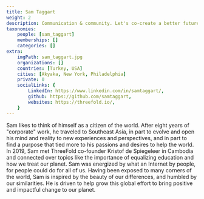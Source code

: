 ```yaml
---
title: Sam Taggart
weight: 2
description: Communication & community. Let's co-create a better future for humanity and for our planet.
taxonomies:
    people: [sam_taggart]
    memberships: []
    categories: []
extra:
    imgPath: sam_taggart.jpg
    organizations: []
    countries: [Turkey, USA]
    cities: [Akyaka, New York, Philadelphia]
    private: 0
    socialLinks: {
        LinkedIn: https://www.linkedin.com/in/samtaggart/,
        github: https://github.com/samtaggart,
        websites: https://threefold.io/,
    }
---
```


Sam likes to think of himself as a citizen of the world. After eight years of "corporate" work, he traveled to Southeast Asia, in part to evolve and open his mind and reality to new experiences and perspectives, and in part to find a purpose that tied more to his passions and desires to help the world. In 2019, Sam met ThreeFold co-founder Kristof de Spiegeleer in Cambodia and connected over topics like the importance of equalizing education and how we treat our planet. Sam was energized by what an Internet by people, for people could do for all of us. Having been exposed to many corners of the world, Sam is inspired by the beauty of our differences, and humbled by our similarities. He is driven to help grow this global effort to bring positive and impactful change to our planet.
